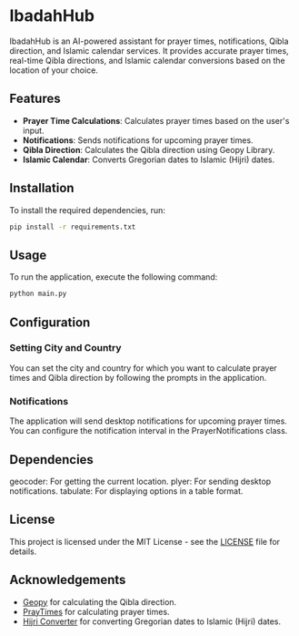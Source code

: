 # IbadahHub

IbadahHub is an AI-powered assistant for prayer times, notifications, Qibla direction, and Islamic calendar services. It
provides accurate prayer times, real-time Qibla directions, and Islamic calendar conversions based on the location of
your choice.

## Features

- **Prayer Time Calculations**: Calculates prayer times based on the user's input.
- **Notifications**: Sends notifications for upcoming prayer times.
- **Qibla Direction**: Calculates the Qibla direction using Geopy Library.
- **Islamic Calendar**: Converts Gregorian dates to Islamic (Hijri) dates.

## Installation

To install the required dependencies, run:

```sh
pip install -r requirements.txt
```

## Usage

To run the application, execute the following command:

```sh
python main.py
```

## Configuration

### Setting City and Country

You can set the city and country for which you want to calculate prayer times and Qibla direction by following the
prompts in the application.

### Notifications

The application will send desktop notifications for upcoming prayer times. You can configure the notification interval
in the PrayerNotifications class.

## Dependencies

geocoder: For getting the current location.
plyer: For sending desktop notifications.
tabulate: For displaying options in a table format.

## License

This project is licensed under the MIT License - see the [LICENSE](../LICENSE) file for details.

## Acknowledgements

- [Geopy](https://geopy.readthedocs.io/en/stable/) for calculating the Qibla direction.
- [PrayTimes](http://praytimes.org/) for calculating prayer times.
- [Hijri Converter](https://pypi.org/project/convertdate/) for converting Gregorian dates to Islamic (Hijri) dates.
